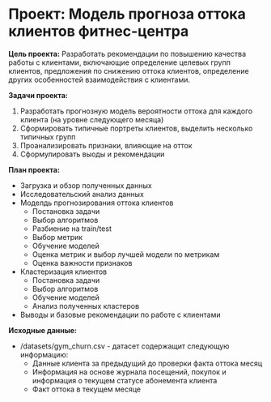 # Проект: Модель прогноза оттока клиентов фитнес-центра

**Цель проекта:** Разработать рекомендации по повышению качества работы с клиентами, включающие определение целевых групп клиентов, предложения по снижению оттока клиентов, определение других особенностей взаимодействия с клиентами.

**Задачи проекта:**
1. Разработать прогнозную модель вероятности оттока для каждого клиента (на уровне следующего месяца)
2. Сформировать типичные портреты клиентов, выделить несколько типичных групп
3. Проанализировать признаки, влияющие на отток
4. Сформулировать выоды и рекомендации

**План проекта:**
* Загрузка и обзор полученных данных
* Исследовательский анализ данных
* Моделдь прогнозирования оттока клиентов
    * Постановка задачи
    * Выбор алгоритмов
    * Разбиение на train/test
    * Выбор метрик
    * Обучение моделей
    * Оценка метрик и выбор лучшей модели по метрикам
    * Оценка важности признаков
* Кластеризация клиентов
    * Постановка задачи
    * Выбор алгоритмов
    * Обучение моделей
    * Анализ полученных кластеров
* Выводы и базовые рекомендации по работе с клиентами


**Исходные данные:**
* /datasets/gym_churn.csv - датасет содержащит следующую информацию:
    * Данные клиента за предыдущий до проверки факта оттока месяц
    * Информация на основе журнала посещений, покупок и информация о текущем статусе абонемента клиента
    * Факт оттока в текущем месяце
